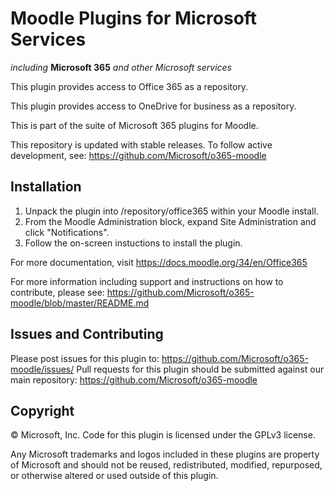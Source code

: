 # Moodle Plugins for Microsoft Services
*including* **Microsoft 365** *and other Microsoft services*

This plugin provides access to Office 365 as a repository. 

This plugin provides access to OneDrive for business as a repository.


This is part of the suite of Microsoft 365 plugins for Moodle.

This repository is updated with stable releases. To follow active development, see: https://github.com/Microsoft/o365-moodle

## Installation

1. Unpack the plugin into /repository/office365 within your Moodle install.
2. From the Moodle Administration block, expand Site Administration and click "Notifications".
3. Follow the on-screen instuctions to install the plugin.

For more documentation, visit https://docs.moodle.org/34/en/Office365

For more information including support and instructions on how to contribute, please see: https://github.com/Microsoft/o365-moodle/blob/master/README.md
## Issues and Contributing
Please post issues for this plugin to: https://github.com/Microsoft/o365-moodle/issues/
Pull requests for this plugin should be submitted against our main repository: https://github.com/Microsoft/o365-moodle 

## Copyright

&copy; Microsoft, Inc.  Code for this plugin is licensed under the GPLv3 license.

Any Microsoft trademarks and logos included in these plugins are property of Microsoft and should not be reused, redistributed, modified, repurposed, or otherwise altered or used outside of this plugin.
